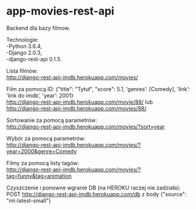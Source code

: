 # app-movies-rest-api
  
Backend dla bazy filmow. 

Technologie:   
-Python                  3.6.4,  
-Django                  2.0.3,  
-django-rest-api         0.1.5.


Lista filmów:  
http://django-rest-api-imdb.herokuapp.com/movies/  

Film za pomocą ID:  {"title": "Tytuł", "score": 5.1, 'genres’: [Comedy], 'link’: 'link do imdb’, 'year’: 2001}  
http://django-rest-api-imdb.herokuapp.com/movie/88/ 
lub  
http://django-rest-api-imdb.herokuapp.com/movies/88/ 

Sortowanie za pomocą parametrów:  
http://django-rest-api-imdb.herokuapp.com/movies/?sort=year 

Wybór za pomocą parametrów:  
http://django-rest-api-imdb.herokuapp.com/movies/?year=2000&genre=Comedy  

Filmy za pomocą listy tagów:  
http://django-rest-api-imdb.herokuapp.com/movies/?tag=funny&tag=animation   

Czyszczenie i ponowne wgranie DB (na HEROKU raczej nie zadziała):  
POST http://django-rest-api-imdb.herokuapp.com/db z body {"source": "ml-latest-small"}  

